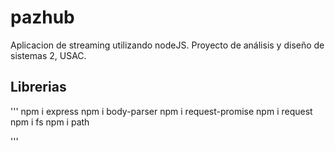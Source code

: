 # pazhub
Aplicacion de streaming utilizando nodeJS.
Proyecto de análisis y diseño de sistemas 2, USAC.

## Librerias

'''
npm i express
npm i body-parser
npm i request-promise
npm i request
npm i fs
npm i path

'''